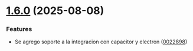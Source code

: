# [1.6.0](https://github.com/kkokotero/boxels-config/compare/00228982763491c755189d5035621ee178fdba72...v1.6.0) (2025-08-08)


### Features

* Se agrego soporte a la integracion con capacitor y electron ([0022898](https://github.com/kkokotero/boxels-config/commit/00228982763491c755189d5035621ee178fdba72))



